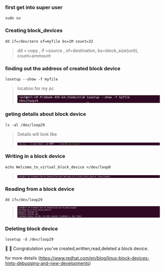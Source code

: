 ### first get into super user
```
sudo su
```
### Creating block_devices
```
dd if=/dev/zero of=myfile bs=1M count=32
```
> dd = copy , if =source , of=destination, bs=block_size(unit), count=ammount
### finding out the address of created block device
```
losetup --show -f myfile
```
> location for my pc
> 
> ![location for my_pc](https://github.com/Mozammalhossainsobug/Technical_paper/blob/main/Screenshot%20from%202022-07-02%2022-57-21.png)
### geting details about block device
```
ls -al /dev/loop29
```
> Details will look like
> 
> ![Details](https://github.com/Mozammalhossainsobug/Technical_paper/blob/main/Screenshot%20from%202022-07-02%2023-02-57.png)

### Writing in a block device
```
echo Welcome_to_virtual_block_device >/dev/loop0
```
>![message writing](https://github.com/Mozammalhossainsobug/Technical_paper/blob/main/Screenshot%20from%202022-07-02%2023-00-27.png)
### Reading from a block device
```
dd if=/dev/loop29
```
>![Reading](https://github.com/Mozammalhossainsobug/Technical_paper/blob/main/Screenshot%20from%202022-07-02%2023-05-43.png)
### Deleting block device
```
losetup -d /dev/loop29
```
:smiling_face_with_three_hearts: :star_struck: Congratulation you've created,written,read,deleted a block device.



for more details (https://www.redhat.com/en/blog/linux-block-devices-hints-debugging-and-new-developments)


